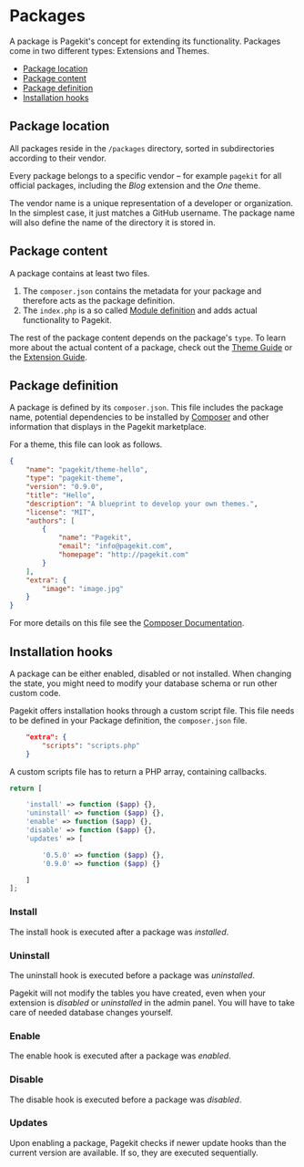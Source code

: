 # Packages
<p class="uk-article-lead">A package is Pagekit's concept for extending its functionality. Packages come in two different types: Extensions and Themes.</p>

<ul class="uk-list">
    <li><a href="#package-location">Package location</a></li>
    <li><a href="#package-content">Package content</a></li>
    <li><a href="#package-definition">Package definition</a></li>
    <li><a href="#installation-hooks">Installation hooks</a></li>
</ul>

## Package location
All packages reside in the `/packages` directory, sorted in subdirectories according to their vendor.

Every package belongs to a specific vendor &ndash; for example `pagekit` for all official packages, including the _Blog_ extension and the _One_ theme.

The vendor name is a unique representation of a developer or organization. In the simplest case, it just matches a GitHub username. The package name will also define the name of the directory it is stored in.

## Package content
A package contains at least two files.
1. The `composer.json` contains the metadata for your package and therefore acts as the package definition.
2. The `index.php` is a so called [Module definition](modules.md) and adds actual functionality to Pagekit.

The rest of the package content depends on the package's `type`. To learn more about the actual content of a package, check out the [Theme Guide](../developer-guides/themes.md) or the [Extension Guide](../developer-guides/extension.md).

## Package definition
A package is defined by its `composer.json`. This file includes the package name, potential dependencies to be installed by [Composer](https://getcomposer.org) and other information that displays in the Pagekit marketplace.

For a theme, this file can look as follows.

```json
{
    "name": "pagekit/theme-hello",
    "type": "pagekit-theme",
    "version": "0.9.0",
    "title": "Hello",
    "description": "A blueprint to develop your own themes.",
    "license": "MIT",
    "authors": [
        {
            "name": "Pagekit",
            "email": "info@pagekit.com",
            "homepage": "http://pagekit.com"
        }
    ],
    "extra": {
        "image": "image.jpg"
    }
}
```

For more details on this file see the [Composer Documentation](https://getcomposer.org/doc/01-basic-usage.md).

## Installation hooks
A package can be either enabled, disabled or not installed. When changing the state, you might need to modify your database schema or run other custom code.

Pagekit offers installation hooks through a custom script file. This file needs to be defined in your Package definition, the `composer.json` file.

```json
    "extra": {
        "scripts": "scripts.php"
    }
```

A custom scripts file has to return a PHP array, containing callbacks.

```php
return [

    'install' => function ($app) {},
    'uninstall' => function ($app) {},
    'enable' => function ($app) {},
    'disable' => function ($app) {},
    'updates' => [

        '0.5.0' => function ($app) {},
        '0.9.0' => function ($app) {}

    ]
];
```

### Install
The install hook is executed after a package was _installed_.

### Uninstall
The uninstall hook is executed before a package was _uninstalled_.

Pagekit will not modify the tables you have created, even when your extension is _disabled_ or _uninstalled_ in the admin panel. You will have to take care of needed database changes yourself.

### Enable
The enable hook is executed after a package was _enabled_.

### Disable
The disable hook is executed before a package was _disabled_.

### Updates
Upon enabling a package, Pagekit checks if newer update hooks than the current version are available. If so, they are executed sequentially.
